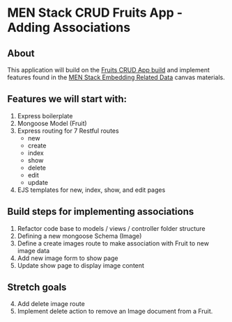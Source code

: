 # MEN Stack CRUD Fruits App - Adding Associations

## About 
This application will build on the [Fruits CRUD App build](https://pages.git.generalassemb.ly/modular-curriculum-all-courses/men-stack-crud-app-fruits/canvas-landing-pages/seb.html) and implement features found in the [MEN Stack Embedding Related Data](https://pages.git.generalassemb.ly/modular-curriculum-all-courses/men-stack-embedding-related-data-skyrockit/canvas-landing-pages/seb.html) canvas materials.

## Features we will start with: 
1. Express boilerplate
2. Mongoose Model (Fruit)
3. Express routing for 7 Restful routes
    - new
    - create
    - index
    - show
    - delete
    - edit
    - update
4. EJS templates for new, index, show, and edit pages

## Build steps for implementing associations
1. Refactor code base to models / views / controller folder structure
1. Defining a new mongoose Schema (Image)
2. Define a create images route to make association with Fruit to new image data
3. Add new image form to show page 
3. Update show page to display image content

## Stretch goals
4. Add delete image route
5. Implement delete action to remove an Image document from a Fruit. 
 
